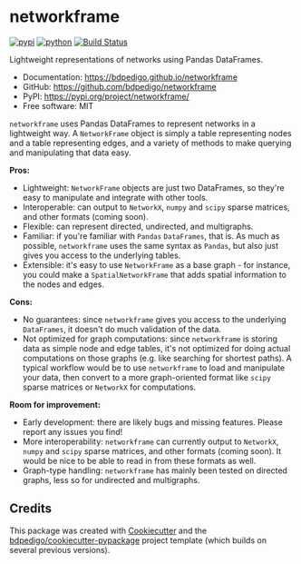 # networkframe

[![pypi](https://img.shields.io/pypi/v/networkframe.svg)](https://pypi.org/project/networkframe/)
[![python](https://img.shields.io/pypi/pyversions/networkframe.svg)](https://pypi.org/project/networkframe/)
[![Build Status](https://github.com/bdpedigo/networkframe/actions/workflows/dev.yml/badge.svg)](https://github.com/bdpedigo/networkframe/actions/workflows/dev.yml)

Lightweight representations of networks using Pandas DataFrames.

- Documentation: <https://bdpedigo.github.io/networkframe>
- GitHub: <https://github.com/bdpedigo/networkframe>
- PyPI: <https://pypi.org/project/networkframe/>
- Free software: MIT

`networkframe` uses Pandas DataFrames to represent networks in a lightweight way.
A `NetworkFrame` object is simply a table representing nodes and a table representing
edges, and a variety of methods to make querying and manipulating that data easy.

**Pros:**

- Lightweight: `NetworkFrame` objects are just two DataFrames, so they're easy to manipulate and integrate with other tools.
- Interoperable: can output to `NetworkX`, `numpy` and `scipy` sparse matrices, and other formats (coming soon).
- Flexible: can represent directed, undirected, and multigraphs.
- Familiar: if you're familiar with `Pandas` `DataFrames`, that is. As much as possible, `networkframe` uses the same syntax as `Pandas`, but also just gives you access to the underlying tables.
- Extensible: it's easy to use `NetworkFrame` as a base graph - for instance, you could make a `SpatialNetworkFrame` that adds spatial information to the nodes and edges.

**Cons:**

- No guarantees: since `networkframe` gives you access to the underlying `DataFrames`, it doesn't do much validation of the data.
- Not optimized for graph computations: since `networkframe` is storing data as simple node and edge tables, it's not optimized for doing actual computations on those graphs (e.g. like searching for shortest paths). A typical workflow would be to use `networkframe` to load and manipulate your data, then convert to a more graph-oriented format like `scipy` sparse matrices or `NetworkX` for computations.

**Room for improvement:**

- Early development: there are likely bugs and missing features. Please report any issues you find!
- More interoperability: `networkframe` can currently output to `NetworkX`, `numpy` and `scipy` sparse matrices, and other formats (coming soon). It would be nice to be able to read in from these formats as well.
- Graph-type handling: `networkframe` has mainly been tested on directed graphs, less so for undirected and multigraphs.

## Credits

This package was created with [Cookiecutter](https://github.com/audreyr/cookiecutter) and the [bdpedigo/cookiecutter-pypackage](https://github.com/bdpedigo/cookiecutter-pypackage) project template (which builds on several previous versions).
